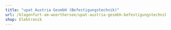 ```yaml
---
title: "upat Austria GesmbH (Befestigungstechnik)"
url: /klagenfurt-am-woerthersee/upat-austria-gesmbh-befestigungstechnik/
shop: Elektronik
---
```

